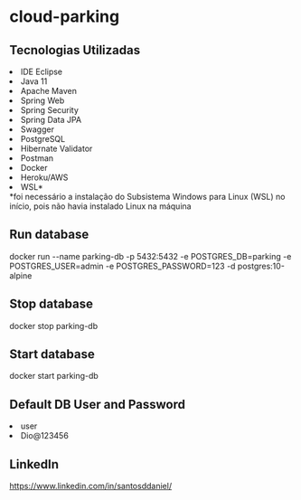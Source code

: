# cloud-parking

## Tecnologias Utilizadas

<li>IDE Eclipse</li>
<li>Java 11</li>
<li>Apache Maven</li>
<li>Spring Web</li>
<li>Spring Security</li>
<li>Spring Data JPA</li>
<li>Swagger</li>
<li>PostgreSQL</li>
<li>Hibernate Validator</li>
<li>Postman</li>
<li>Docker</li>
<li>Heroku/AWS</li>
<li>WSL*</li>
*foi necessário a instalação do Subsistema Windows para Linux (WSL) no início, pois não havia instalado Linux na máquina

## Run database
docker run --name parking-db -p 5432:5432 -e POSTGRES_DB=parking -e POSTGRES_USER=admin -e POSTGRES_PASSWORD=123 -d postgres:10-alpine

## Stop database
docker stop parking-db

## Start database
docker start parking-db

## Default DB User and Password
<li>user</li>
<li>Dio@123456</li>

## LinkedIn

https://www.linkedin.com/in/santosddaniel/
